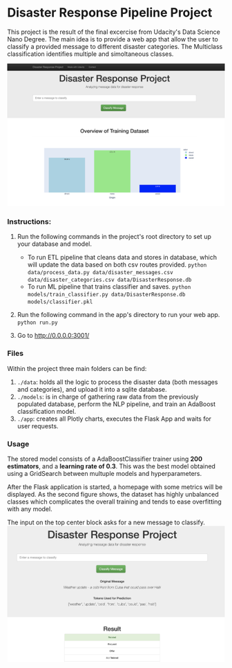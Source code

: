 # Disaster Response Pipeline Project

This project is the result of the final excercise from Udacity's Data Science Nano Degree. The main idea is to provide a web app that allow the user to classify a provided message to different disaster categories. The Multiclass classification identifies multiple and simoltaneous classes.

<img src="home.png" width=700></img>

### Instructions:
1. Run the following commands in the project's root directory to set up your database and model.

    - To run ETL pipeline that cleans data and stores in database, which will update the data based on both csv routes provided.
        `python data/process_data.py data/disaster_messages.csv data/disaster_categories.csv data/DisasterResponse.db`
    - To run ML pipeline that trains classifier and saves.
        `python models/train_classifier.py data/DisasterResponse.db models/classifier.pkl`

2. Run the following command in the app's directory to run your web app.
    `python run.py`

3. Go to http://0.0.0.0:3001/

### Files
Within the project three main folders can be find:
1. `./data`: holds all the logic to process the disaster data (both messages and categories), and upload it into a sqlite database.
2. `./models`: is in charge of gathering raw data from the previously populated database, perform the NLP pipeline, and train an AdaBoost classification model.
3. `./app`: creates all Plotly charts, executes the Flask App and waits for user requests.

### Usage
The stored model consists of a AdaBoostClassifier trainer using **200 estimators**, and a **learning rate of 0.3**. This was the best model obtained using a GridSearch between multuple models and hyperparameters.

After the Flask application is started, a homepage with some metrics will be displayed. As the second figure shows, the dataset has highly unbalanced classes which complicates the overall training and tends to ease overfitting with any model.


The input on the top center block asks for a new message to classify.
<img src="classification.png" width=700></img>